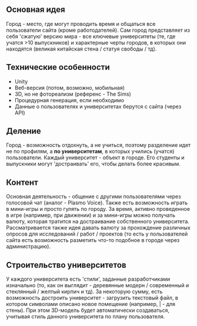 ## Основная идея
Город - место, где могут проводить время и общаться все пользователи сайта (кроме работодателей). Сам город представляет из себя 'сжатую' версию мира - все ключевые университеты (те, где учатся >10 выпускников) и характерные черты городов, в которых они находятся (великая китайская стена / статуя свободы / тд).
## Технические особенности
- Unity
- Веб-версия (потом, возможно, мобильная)
- 3D, но не фотореализм (референс - The Sims)
- Процедурная генерация, если необходимо
- Данные о пользователях и университетах берутся с сайта (через API)
## Деление
Город - возможность отдохнуть, а не учиться, поэтому разделение идет не по профилям, а **по университетам**, в которых учились (учатся) пользователи. Каждый университет - объект в городе. Его студенты и выпускники могут 'достраивать' его, чтобы делать более красивым.
## Контент
Основная деятельность - общение с другими пользователями через голосовой чат (аналог - Plasmo Voice). Также есть возможность играть в мини-игры и просто гулять по городу. За время, активно проведенное в игре (например, при движении) и за мини-игры можно получать валюту, которая тратится на достраивание собственного университета.
Рассматривается также идея давать валюту за прохождение различных опросов для исследований / работ / проектов (то есть у пользователей сайта есть возможность разметить что-то подобное в городе через администрацию).
## Строительство университетов
У каждого университета есть 'стили', заданные разработчиками изначально (то, как он выглядит - деревянные модерн / современный и стеклянный / желтый кирпич и тд). За некоторую сумму, есть возможность достроить университет - загрузить текстовый файл, в котором символами описано новое помещение (например, | - для стены). При этом 3D-модель будет автоматически создаваться, учитывая стиль данного университета по плану пользователя.

